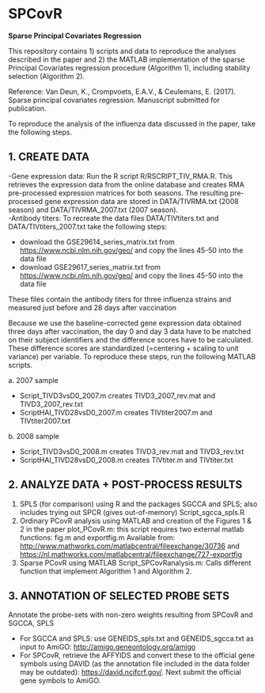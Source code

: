 # SPCovR
**Sparse Principal Covariates Regression**

This repository contains 1) scripts and data to reproduce the analyses described in the paper and 2) the MATLAB implementation of the sparse Principal Covariates regression procedure (Algorithm 1), including stability selection (Algorithm 2).

Reference:
Van Deun, K., Crompvoets, E.A.V., & Ceulemans, E. (2017). Sparse principal covariates regression. Manuscript submitted for publication.

To reproduce the analysis of the influenza data discussed in the paper, take the following steps.

## 1. CREATE DATA
  
-Gene expression data: Run the R script R/RSCRIPT_TIV_RMA.R. This retrieves the expression data from the online database and creates RMA pre-processed expression matrices for both seasons. The resulting pre-processed gene expression data are stored in DATA/TIVRMA.txt (2008 season) and DATA/TIVRMA_2007.txt (2007 season).  
-Antibody titers: To recreate the data files DATA/TIVtiters.txt and DATA/TIVtiters_2007.txt take the following steps:  
  * download the GSE29614_series_matrix.txt from https://www.ncbi.nlm.nih.gov/geo/ and copy the lines 45-50 into the data file  
  * download GSE29617_series_matrix.txt from https://www.ncbi.nlm.nih.gov/geo/ and copy the lines 45-50 into the data file  
  
These files contain the antibody titers for three influenza strains and measured just before and 28 days after vaccination

Because we use the baseline-corrected gene expression data obtained three days after vaccination, the day 0 and day 3 data have to be matched on their subject identifiers and the difference scores have to be calculated. These difference scores are standardized (=centering + scaling to unit variance) per variable. To reproduce these steps, run the following MATLAB scripts.  

 a. 2007 sample  
  * Script_TIVD3vsD0_2007.m creates TIVD3_2007_rev.mat and TIVD3_2007_rev.txt
  * ScriptHAI_TIVD28vsD0_2007.m creates TIVtiter2007.m and TIVtiter2007.txt  
  
 b. 2008 sample  
  * Script_TIVD3vsD0_2008.m creates TIVD3_rev.mat and TIVD3_rev.txt
  * ScriptHAI_TIVD28vsD0_2008.m creates TIVtiter.m and TIVtiter.txt

## 2. ANALYZE DATA + POST-PROCESS RESULTS

1. SPLS (for comparison) using R and the packages SGCCA and SPLS; also includes trying out SPCR (gives out-of-memory)
  Script_sgcca_spls.R
2. Ordinary PCovR analysis using MATLAB and creation of the Figures 1 & 2 in the paper
  plot_PCovR.m: this script requires two external matlab functions: fig.m and exportfig.m
	Available from: http://www.mathworks.com/matlabcentral/fileexchange/30736 and
	https://nl.mathworks.com/matlabcentral/fileexchange/727-exportfig
3. Sparse PCovR using MATLAB
  Script_SPCovRanalysis.m: Calls different function that implement Algorithm 1 and Algorithm 2.


## 3. ANNOTATION OF SELECTED PROBE SETS

Annotate the probe-sets with non-zero weights resulting from SPCovR and SGCCA, SPLS
  * For SGCCA and SPLS: use GENEIDS_spls.txt and GENEIDS_sgcca.txt as input to AmiGO: http://amigo.geneontology.org/amigo
  * For SPCovR, retrieve the AFFYIDS and convert these to the official gene symbols using DAVID (as the annotation
file included in the data folder may be outdated): https://david.ncifcrf.gov/. 
Next submit the official gene symbols to AmiGO.
